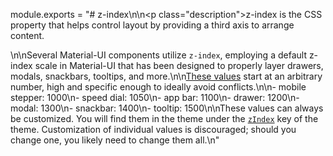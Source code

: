 module.exports = "# z-index\n\n<p class=\"description\">z-index is the CSS property that helps control layout by providing a third axis to arrange content.</p>\n\nSeveral Material-UI components utilize `z-index`, employing a default z-index scale in Material-UI that has been designed to properly layer drawers, modals, snackbars, tooltips, and more.\n\n[These values](https://github.com/Foso/material-ui/blob/master/packages/material-ui/src/styles/zIndex.js) start at an arbitrary number, high and specific enough to ideally avoid conflicts.\n\n- mobile stepper: 1000\n- speed dial: 1050\n- app bar: 1100\n- drawer: 1200\n- modal: 1300\n- snackbar: 1400\n- tooltip: 1500\n\nThese values can always be customized. You will find them in the theme under the [`zIndex`](/customization/default-theme/?expand-path=$.zIndex) key of the theme. Customization of individual values is discouraged; should you change one, you likely need to change them all.\n"